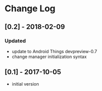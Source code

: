 # Change Log

## [0.2] - 2018-02-09
### Updated
- update to Android Things devpreview-0.7
- change manager initialization syntax

## [0.1] - 2017-10-05
- initial version
